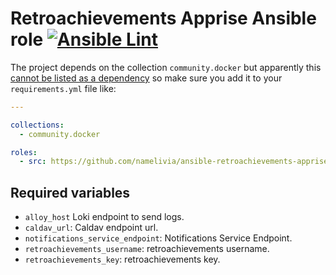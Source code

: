 # Retroachievements Apprise Ansible role [![Ansible Lint](https://github.com/namelivia/ansible-gtd-caldav/actions/workflows/ansible-lint.yml/badge.svg)](https://github.com/namelivia/ansible-gtd-caldav/actions/workflows/ansible-lint.yml)

The project depends on the collection `community.docker` but apparently this [cannot be listed as a dependency](https://github.com/ansible/ansible/issues/62847) so make sure you add it to your `requirements.yml` file like:

```yml
---

collections:
  - community.docker

roles:
  - src: https://github.com/namelivia/ansible-retroachievements-apprise
```

## Required variables

 - `alloy_host` Loki endpoint to send logs.
 - `caldav_url`: Caldav endpoint url.
 - `notifications_service_endpoint`: Notifications Service Endpoint.
 - `retroachievements_username`: retroachievements username.
 - `retroachievements_key`: retroachievements key.
